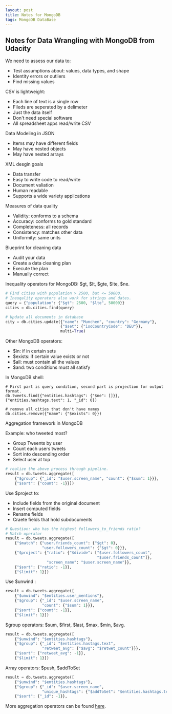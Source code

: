 ```yaml
---
layout: post
title: Notes for MongoDB
tags: MongoDB DataBase
---
```


## Notes for Data Wrangling with MongoDB from Udacity

We need to assess our data to:

* Test assumptions about: values, data types, and shape
* Identity errors or outliers
* Find missing values

CSV is lightweight:

* Each line of text is a single row
* Fileds are seperated by a delimeter
* Just the data itself
* Don't need special software
* All spreadsheet apps read/write CSV

Data Modeling in JSON

* Items may have different fields
* May have nested objects
* May have nested arrays

XML desgin goals

* Data transfer
* Easy to write code to read/write
* Document valiation 
* Human readable
* Supports a wide variety applications

Measures of data quality

* Validity: conforms to a schema
* Accuracy: conforms to gold standard
* Completeness: all records
* Consistency: matches other data
* Uniformity: same units

Blueprint for cleaning data

* Audit your data
* Create a data cleaning plan
* Execute the plan
* Manually correct

Inequality operators for MongoDB: $gt, $lt, $gte, $lte, $ne.

```Python
# Find cities with population > 2500, but <= 50000.
# Ineuqality operators also work for strings and dates.
query = {"population": {"$gt": 2500, "$lte", 50000}}
cities = db.cities.find(query)
```

```python
# Update all documents in database
city = db.cities.update({"name": "Munchen", "country": "Germany"},
						{"$set": {"isoCountryCode": "DEU"}},
						multi=True)
```

Other MongoDB operators: 

* $in: if in certain sets
* $exists: if certain value exists or not
* $all: must contain all the values 
* $and: two conditions must all satisfy

In MongoDB shell:

```
# First part is query condition, second part is projection for output format.
db.tweets.find({"entities.hashtags": {"$ne": []}}, {"entities.hashtags.text": 1, "_id": 0})
```

```
# remove all cities that don't have names
db.cities.remove({"name": {"$exists": 0}})
```

Aggregation framework in MongoDB

Example: who tweeted most?

* Group Tweents by user
* Count each users tweets
* Sort into descending order
* Select user at top

```python
# realize the above process through pipeline.
result = db.tweets.aggregate([
	{"$group": {"_id": "$user.screen_name", "count": {"$sum": 1}}},
	{"$sort": {"count": -1}}])
```

Use $project to:

* Include fields from the original document
* Insert computed fields
* Rename fields
* Craete fields that hold subdocuments

```python
# Question: who has the highest followers_to_friends ratio?
# Match operator
result = db.tweets.aggregate([
	{"$match": {"user.friends_count": {"$gt": 0},
				"user.followers_count": {"$gt": 0}}},
	{"$project": {"ratio": {"$divide": ["$user.followers_count",
	 									"$user.friends_count"]},
	 			  "screen_name": "$user.screen_name"}},
	{"$sort": {"ratio": -1}},
	{"$limit": 1}])
```

Use $unwind :

```python
result = db.tweets.aggregate([
	{"$unwind": "$entities.user_mentions"},
	{"$group": {"_id": "$user.screen_name",
				"count": {"$sum": 1}}},
	{"$sort": {"count": -1}}, 
	{"$limit": 1}])
```

$group operators: $sum, $first, $last, $max, $min, $avg.

```python
result = db.tweets.aggregate([
	{"$unwind": "$entities.hashtags"},
	{"$group": {"_id": "$entities.hastags.text",
				"retweet_avg": {"$avg": "$retwet_count"}}},
	{"$sort": {"retweet_avg": -1}}, 
	{"$limit": 1}])
```

Array operators: $push, $addToSet

```python
result = db.tweets.aggregate([
	{"$unwind": "$entities.hashtags"},
	{"$group": {"_id": "$user.screen_name",
				"unique_hashtags": {"$addToSet": "$entities.hashtags.text"}}},
	{"$sort": {"_id": -1}}, 
```

More aggregation operators can be found [here](https://docs.mongodb.org/manual/reference/operator/aggregation/).








